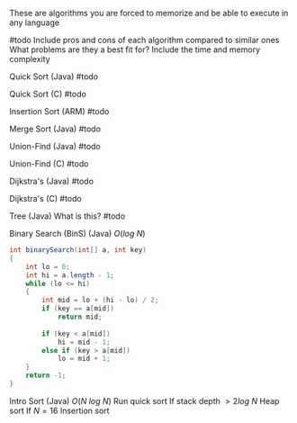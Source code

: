 These are algorithms you are forced to memorize and be able to execute in any language

#todo 
	Include pros and cons of each algorithm compared to similar ones
	What problems are they a best fit for?
	Include the time and memory complexity

Quick Sort (Java)
	#todo 

Quick Sort (C)
	#todo 

Insertion Sort (ARM)
	#todo 

Merge Sort (Java)
	#todo 

Union-Find (Java)
	#todo 

Union-Find (C)
	#todo 

Dijkstra's (Java)
	#todo 

Dijkstra's (C)
	#todo 

Tree (Java)
	What is this?
	#todo

Binary Search (BinS) (Java)
$O(log\ N)$
```java
int binarySearch(int[] a, int key)
{
	int lo = 0;
	int hi = a.length - 1;
	while (lo <= hi)
	{
		int mid = lo + (hi - lo) / 2;
		if (key == a[mid])
			return mid;
		
		if (key < a[mid])
			hi = mid - 1;
		else if (key > a[mid])
			lo = mid + 1;
	}
	return -1;
}
```

Intro Sort (Java)
	$O(N \ log \ N)$
	Run quick sort
	If stack depth $> 2 log \ N$
		Heap sort
	If $N = 16$
		Insertion sort